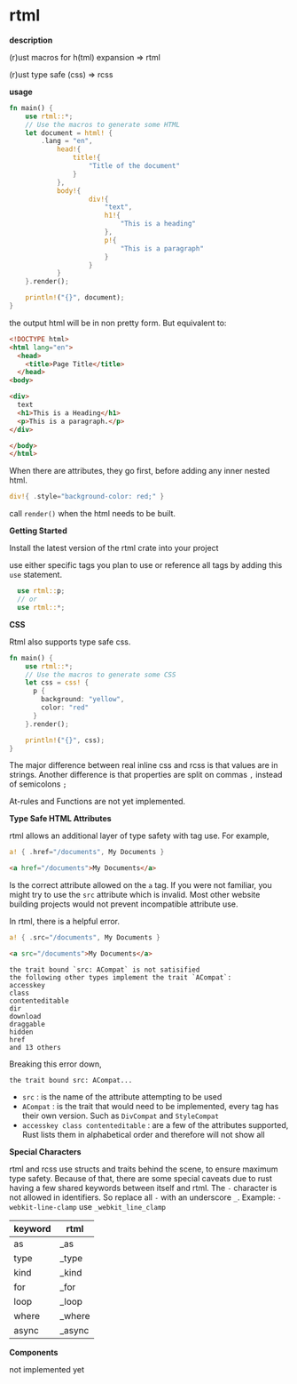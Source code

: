 # rtml

__**description**__

(r)ust macros for h(tml) expansion => rtml

(r)ust type safe (css) => rcss

__**usage**__

```rust
fn main() {
    use rtml::*;
    // Use the macros to generate some HTML
    let document = html! {
        .lang = "en",
            head!{
                title!{
                    "Title of the document"
                }
            },
            body!{
                    div!{
                        "text",
                        h1!{
                            "This is a heading"
                        },
                        p!{
                            "This is a paragraph"
                        }
                    }
            }
    }.render();

    println!("{}", document);
}
```

the output html will be in non pretty form. But equivalent to:

```html
<!DOCTYPE html>
<html lang="en">
  <head>
    <title>Page Title</title>
  </head>
<body>

<div>
  text
  <h1>This is a Heading</h1>
  <p>This is a paragraph.</p>
</div>

</body>
</html> 
```

When there are attributes, they go first, before adding any inner nested html.

```rust
div!{ .style="background-color: red;" }
```

call `render()` when the html needs to be built.

__**Getting Started**__

Install the latest version of the rtml crate into your project

use either specific tags you plan to use or reference all tags by adding this `use` statement.

```rust
  use rtml::p;  
  // or 
  use rtml::*;
```



__**CSS**__

Rtml also supports type safe css.
```rust
fn main() {
    use rtml::*;
    // Use the macros to generate some CSS
    let css = css! {
      p {
        background: "yellow",
        color: "red"
      }
    }.render();

    println!("{}", css);
}
```

The major difference between real inline css and rcss is that values are in strings. Another difference is that properties are split on commas `,` instead of semicolons `;`

At-rules and Functions are not yet implemented.

__**Type Safe HTML Attributes**__

rtml allows an additional layer of type safety with tag use. For example,

```rust
a! { .href="/documents", My Documents }
```
```html
<a href="/documents">My Documents</a>
```
Is the correct attribute allowed on the `a` tag.
If you were not familiar, you might try to use the `src` attribute which is invalid. Most other website building projects would not prevent incompatible attribute use.

In rtml, there is a helpful error.

```rust
a! { .src="/documents", My Documents }
```

```html
<a src="/documents">My Documents</a>
```

```
the trait bound `src: ACompat` is not satisified
the following other types implement the trait `ACompat`:
accesskey
class
contenteditable
dir
download
draggable
hidden
href
and 13 others
``` 

Breaking this error down,

`the trait bound src: ACompat...`

- `src` : is the name of the attribute attempting to be used
- `ACompat` : is the trait that would need to be implemented, every tag has their own version. Such as `DivCompat` and `StyleCompat`
- `accesskey class contenteditable` : are a few of the attributes supported, Rust lists them in alphabetical order and therefore will not show all

__**Special Characters**__

rtml and rcss use structs and traits behind the scene, to ensure maximum type safety. Because of that, there are some special caveats due to rust having a few shared keywords between itself and rtml. The `-` character is not allowed in identifiers. So replace all `-` with an underscore `_`. Example: `-webkit-line-clamp` use `_webkit_line_clamp`

|keyword|rtml|
|---|---|
|as|_as|
|type|_type|
|kind|_kind|
|for|_for|
|loop|_loop|
|where|_where|
|async|_async|


__**Components**__

not implemented yet
